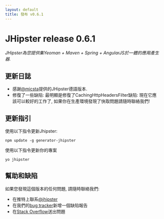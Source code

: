 ```yaml
---
layout: default
title: 發布 v0.6.1
---
```


JHipster release 0.6.1
==================

*JHipster為您提供集Yeoman + Maven + Spring + AngularJS於一體的應用產生器.*

更新日誌
----------

- 感謝[@micsta](https://twitter.com/micsta)提供的JHipster德語版本. 
- 修復了一些缺陷: 最明顯是修復了CachingHttpHeadersFilter缺陷: 現在它應該可以較好的工作了, 如果你在生產環境發現了快取問題請隨時聯絡我們!

更新指引
------------

使用以下指令更新Jhipster:

```
npm update -g generator-jhipster
```

使用以下指令更新你的專案

```
yo jhipster
```

幫助和缺陷
--------------

如果您發現這個版本的任何問題, 請隨時聯絡我們:

- 在推特上聯系[@jhipster](https://twitter.com/jhipster)
- 在我們的[bug tracker](https://github.com/jhipster/generator-jhipster/issues?state=open)新增一個缺陷報告
- 在[Stack Overflow](http://stackoverflow.com/tags/jhipster/info)送出問題

